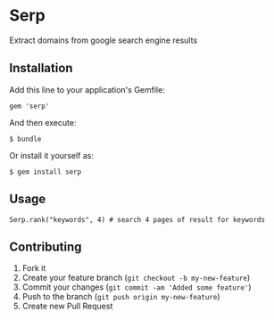 # Serp

Extract domains from google search engine results

## Installation

Add this line to your application's Gemfile:

    gem 'serp'

And then execute:

    $ bundle

Or install it yourself as:

    $ gem install serp

## Usage

    Serp.rank("keywords", 4) # search 4 pages of result for keywords

## Contributing

1. Fork it
2. Create your feature branch (`git checkout -b my-new-feature`)
3. Commit your changes (`git commit -am 'Added some feature'`)
4. Push to the branch (`git push origin my-new-feature`)
5. Create new Pull Request
